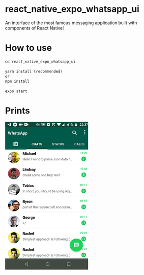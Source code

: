 # react_native_expo_whatsapp_ui

An interface of the most famous messaging application built with components of React Native!

# How to use
```
cd react_native_expo_whatsapp_ui

yarn install (recommended)
or 
npm install

expo start
```

# Prints
![](reactzapp.gif)
